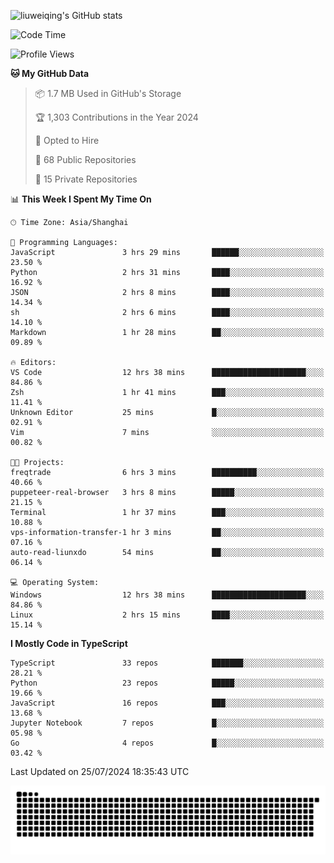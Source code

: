 ![liuweiqing's GitHub stats](https://github-readme-stats.vercel.app/api?username=14790897&show_icons=true&locale=cn&include_all_commits=true&count_private=true)

<!--START_SECTION:waka-->
![Code Time](http://img.shields.io/badge/Code%20Time-1%2C181%20hrs%2015%20mins-blue)

![Profile Views](http://img.shields.io/badge/Profile%20Views-12-blue)

**🐱 My GitHub Data** 

> 📦 1.7 MB Used in GitHub's Storage 
 > 
> 🏆 1,303 Contributions in the Year 2024
 > 
> 💼 Opted to Hire
 > 
> 📜 68 Public Repositories 
 > 
> 🔑 15 Private Repositories 
 > 
📊 **This Week I Spent My Time On** 

```text
🕑︎ Time Zone: Asia/Shanghai

💬 Programming Languages: 
JavaScript               3 hrs 29 mins       ██████░░░░░░░░░░░░░░░░░░░   23.50 % 
Python                   2 hrs 31 mins       ████░░░░░░░░░░░░░░░░░░░░░   16.92 % 
JSON                     2 hrs 8 mins        ████░░░░░░░░░░░░░░░░░░░░░   14.34 % 
sh                       2 hrs 6 mins        ████░░░░░░░░░░░░░░░░░░░░░   14.10 % 
Markdown                 1 hr 28 mins        ██░░░░░░░░░░░░░░░░░░░░░░░   09.89 % 

🔥 Editors: 
VS Code                  12 hrs 38 mins      █████████████████████░░░░   84.86 % 
Zsh                      1 hr 41 mins        ███░░░░░░░░░░░░░░░░░░░░░░   11.41 % 
Unknown Editor           25 mins             █░░░░░░░░░░░░░░░░░░░░░░░░   02.91 % 
Vim                      7 mins              ░░░░░░░░░░░░░░░░░░░░░░░░░   00.82 % 

🐱‍💻 Projects: 
freqtrade                6 hrs 3 mins        ██████████░░░░░░░░░░░░░░░   40.66 % 
puppeteer-real-browser   3 hrs 8 mins        █████░░░░░░░░░░░░░░░░░░░░   21.15 % 
Terminal                 1 hr 37 mins        ███░░░░░░░░░░░░░░░░░░░░░░   10.88 % 
vps-information-transfer-1 hr 3 mins         ██░░░░░░░░░░░░░░░░░░░░░░░   07.16 % 
auto-read-liunxdo        54 mins             ██░░░░░░░░░░░░░░░░░░░░░░░   06.14 % 

💻 Operating System: 
Windows                  12 hrs 38 mins      █████████████████████░░░░   84.86 % 
Linux                    2 hrs 15 mins       ████░░░░░░░░░░░░░░░░░░░░░   15.14 % 
```

**I Mostly Code in TypeScript** 

```text
TypeScript               33 repos            ███████░░░░░░░░░░░░░░░░░░   28.21 % 
Python                   23 repos            █████░░░░░░░░░░░░░░░░░░░░   19.66 % 
JavaScript               16 repos            ███░░░░░░░░░░░░░░░░░░░░░░   13.68 % 
Jupyter Notebook         7 repos             █░░░░░░░░░░░░░░░░░░░░░░░░   05.98 % 
Go                       4 repos             █░░░░░░░░░░░░░░░░░░░░░░░░   03.42 % 
```




 Last Updated on 25/07/2024 18:35:43 UTC
<!--END_SECTION:waka-->

<picture>
  <source media="(prefers-color-scheme: dark)" srcset="https://raw.githubusercontent.com/14790897/14790897/output/github-contribution-grid-snake-dark.svg" />
  <source media="(prefers-color-scheme: light)" srcset="https://raw.githubusercontent.com/14790897/14790897/output/github-contribution-grid-snake.svg" />
  <img alt="github-snake" src="https://raw.githubusercontent.com/14790897/14790897/output/github-contribution-grid-snake.svg" />
</picture>
